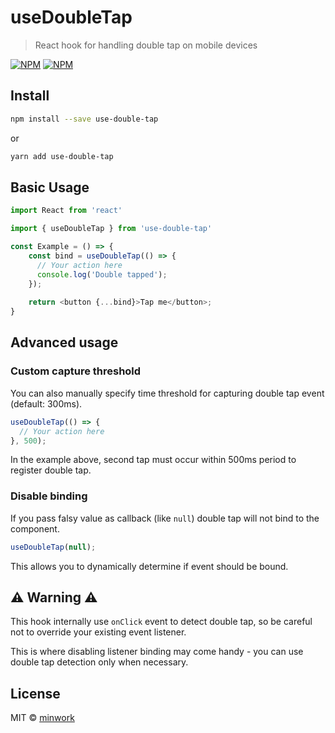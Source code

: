 # useDoubleTap

> React hook for handling double tap on mobile devices

[![NPM](https://img.shields.io/npm/v/use-double-tap.svg)](https://www.npmjs.com/package/use-double-tap)
[![NPM](https://img.shields.io/npm/l/use-double-tap.svg)](https://www.npmjs.com/package/use-double-tap)
## Install

```bash
npm install --save use-double-tap
```
or
```bash
yarn add use-double-tap
```

## Basic Usage

```javascript
import React from 'react'

import { useDoubleTap } from 'use-double-tap'

const Example = () => {
    const bind = useDoubleTap(() => {
      // Your action here
      console.log('Double tapped');
    });
    
    return <button {...bind}>Tap me</button>;
}
```

## Advanced usage
### Custom capture threshold
You can also manually specify time threshold for capturing double tap event (default: 300ms).
```javascript
useDoubleTap(() => {
  // Your action here
}, 500);
```
In the example above, second tap must occur within 500ms period to register double tap.

### Disable binding
If you pass falsy value as callback (like `null`) double tap will not bind to the component.
```javascript
useDoubleTap(null);
``` 
This allows you to dynamically determine if event should be bound.

## :warning: Warning :warning:
This hook internally use `onClick` event to detect double tap, so be careful not to override your existing event listener.

This is where disabling listener binding may come handy - you can use double tap detection only when necessary.

## License

MIT © [minwork](https://github.com/minwork)

